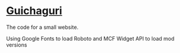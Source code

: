# [Guichaguri](http://guichaguri.github.io/)

The code for a small website.

Using Google Fonts to load Roboto and MCF Widget API to load mod versions
